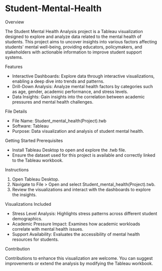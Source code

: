 # Student-Mental-Health

Overview

The Student Mental Health Analysis project is a Tableau visualization designed to explore and analyze data related to the mental health of students. This project aims to uncover insights into various factors affecting students' mental well-being, providing educators, policymakers, and stakeholders with actionable information to improve student support systems.

Features
 - Interactive Dashboards: Explore data through interactive visualizations, enabling a deep dive into trends and patterns.
 - Drill-Down Analysis: Analyze mental health factors by categories such as age, gender, academic performance, and stress levels.
 - Data Insights: Gain insights into the correlation between academic pressures and mental health challenges.

File Details
 - File Name: Student_mental_health(Project).twb
 - Software: Tableau
 - Purpose: Data visualization and analysis of student mental health.

Getting Started
Prerequisites
 - Install Tableau Desktop to open and explore the .twb file.
 - Ensure the dataset used for this project is available and correctly linked to the Tableau workbook.

Instructions
 1. Open Tableau Desktop.
 2. Navigate to File > Open and select Student_mental_health(Project).twb.
 3. Review the visualizations and interact with the dashboards to explore the insights.

Visualizations Included
 - Stress Level Analysis: Highlights stress patterns across different student demographics.
 - Academic Pressure Impact: Examines how academic workloads correlate with mental health issues.
 - Support Availability: Evaluates the accessibility of mental health resources for students.

Contribution

Contributions to enhance this visualization are welcome. You can suggest improvements or extend the analysis by modifying the 
Tableau workbook.
